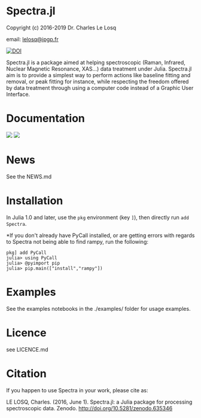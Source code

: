 # Spectra.jl

Copyright (c) 2016-2019 Dr. Charles Le Losq

email: lelosq@ipgp.fr

[![DOI](https://zenodo.org/badge/doi/10.5281/zenodo.53940.svg)](http://doi.org/10.5281/zenodo.635346)

Spectra.jl is a package aimed at helping spectroscopic (Raman, Infrared, Nuclear Magnetic Resonance, XAS...) data treatment under Julia. Spectra.jl aim is to provide a simplest way to perform actions like baseline fitting and removal, or peak fitting for instance, while respecting the freedom offered by data treatment through using a computer code instead of a Graphic User Interface.

# Documentation

[![](https://img.shields.io/badge/docs-latest-blue.svg)](https://charlesll.github.io/Spectra.jl/latest) [![](https://img.shields.io/badge/docs-stable-blue.svg)](https://charlesll.github.io/Spectra.jl/stable)

# News

See the NEWS.md

# Installation

In Julia 1.0 and later, use the `pkg` environment (key `]`), then directly run `add Spectra`.

*If you don't already have PyCall installed, or are getting errors with regards to Spectra not being able to find rampy, run the following:
```
pkg] add PyCall
julia> using PyCall
julia> @pyimport pip
julia> pip.main(["install","rampy"])
```

# Examples

See the examples notebooks in the ./examples/ folder for usage examples.

# Licence

see LICENCE.md

# Citation

If you happen to use Spectra in your work, please cite as:

LE LOSQ, Charles. (2016, June 1). Spectra.jl: a Julia package for processing spectroscopic data. Zenodo. http://doi.org/10.5281/zenodo.635346
